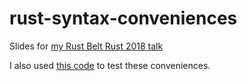 # rust-syntax-conveniences

Slides for [my Rust Belt Rust 2018 talk](https://rust-belt-rust.com/sessions/#syntax)

I also used [this code](https://github.com/tshepang/rust-syntax-conveniences-prep) to test these conveniences.
